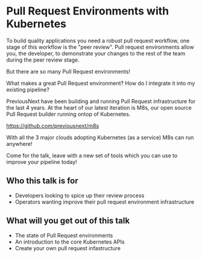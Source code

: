 Pull Request Environments with Kubernetes
=========================================

To build quality applications you need a robust pull request workflow, one stage of this workflow is the "peer review".
Pull request environments allow you, the developer, to demonstrate your changes to the rest of the team during the peer
review stage.

But there are so many Pull Request environments!

What makes a great Pull Request environment? How do I integrate it into my existing pipeline?

PreviousNext have been building and running Pull Request infrastructure for the last 4 years. At the heart of our latest
iteration is M8s, our open source Pull Request builder running ontop of Kubernetes.

https://github.com/previousnext/m8s

With all the 3 major clouds adopting Kubernetes (as a service) M8s can run anywhere!

Come for the talk, leave with a new set of tools which you can use to improve your pipeline today!

## Who this talk is for

* Developers looking to spice up their review process
* Operators wanting improve their pull request environment infrastructure

## What will you get out of this talk

* The state of Pull Request environments
* An introduction to the core Kubernetes APIs
* Create your own pull request infastructure